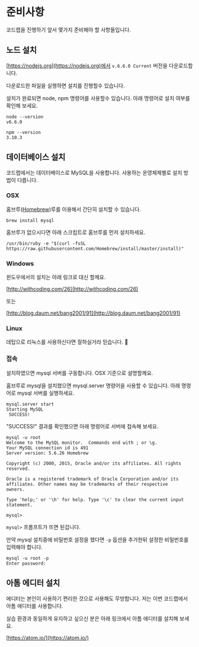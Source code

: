 준비사항
=====

코드랩을 진행하기 앞서 몇가지 준비해야 할 사항들입니다.

## 노드 설치

[https://nodejs.org](https://nodejs.org)에서 `v.6.6.0 Current` 버전을 다운로드합니다.

다운로드한 파일을 실행하면 설치를 진행할수 있습니다.

설치가 완료되면 node, npm 명령어를 사용할수 있습니다. 아래 명령어로 설치 여부를 확인해 보세요.

```
node --version
v6.6.0

npm --version
3.10.3
```

## 데이터베이스 설치

코드랩에서는 데이터베이스로 MySQL을 사용합니다. 사용하는 운영체제별로 설치 방법이 다릅니다.

### OSX

홈브루([Homebrew](http://brew.sh/))루를 이용해서 간단히 설치할 수 있습니다.

```
brew install mysql
```

홈브루가 없으시다면 아래 스크립트로 홈브루를 먼저 설치하세요.

```
/usr/bin/ruby -e "$(curl -fsSL https://raw.githubusercontent.com/Homebrew/install/master/install)"
```


### Windows

윈도우에서의 설치는 아래 링크로 대신 할께요.

[http://withcoding.com/26](http://withcoding.com/26)

또는

[http://blog.daum.net/bang2001/91](http://blog.daum.net/bang2001/91)

### Linux

데탑으로 리눅스를 사용하신다면 잘하실거라 믿습니다. 🙏

### 접속

설치하였으면 mysql 서버를 구동합니다. OSX 기준으로 설명할께요.

홈브루로 mysql을 설치했으면 mysql.server 명령어을 사용할 수 있습니다. 아래 명령어로 mysql 서버를 실행하세요.

```
mysql.server start
Starting MySQL
 SUCCESS!
```

"SUCCESS!" 결과를 확인했으면 아래 명령어로 서버에 접속해 보세요.

```
mysql -u root
Welcome to the MySQL monitor.  Commands end with ; or \g.
Your MySQL connection id is 491
Server version: 5.6.26 Homebrew

Copyright (c) 2000, 2015, Oracle and/or its affiliates. All rights reserved.

Oracle is a registered trademark of Oracle Corporation and/or its
affiliates. Other names may be trademarks of their respective
owners.

Type 'help;' or '\h' for help. Type '\c' to clear the current input statement.

mysql>
```

`mysql>` 프롬프트가 뜨면 된겁니다.

만약 mysql 설치중에 비밀번호 설정을 했다면 `-p` 옵션을 추가한뒤 설정한 비밀번호를 입력해야 합니다.

```
mysql -u root -p
Enter password:
```

## 아톰 에디터 설치

에디터는 본인이 사용하기 편리한 것으로 사용해도 무방합니다. 저는 이번 코드랩에서 아톰 에디터를 사용합니다.

실습 환경과 동일하게 유지하고 싶으신 분은 아래 링크에서 아톰 에디터를 설치해 보세요.

[https://atom.io/](https://atom.io/)
